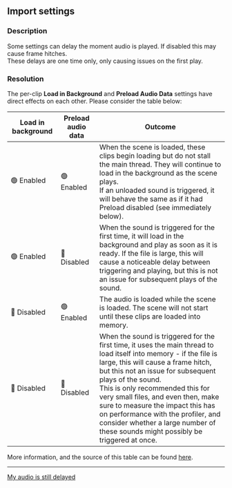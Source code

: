 ## Import settings
### Description
Some settings can delay the moment audio is played. If disabled this may cause frame hitches.  
These delays are one time only, only causing issues on the first play.

### Resolution
The per-clip **Load in Background** and **Preload Audio Data** settings have direct effects on each other. Please consider the table below:

| Load in background | Preload audio data | Outcome                                                                                                                                                                                                                                                                                                                                                                                                                                                       |
|--------------------|--------------------|---------------------------------------------------------------------------------------------------------------------------------------------------------------------------------------------------------------------------------------------------------------------------------------------------------------------------------------------------------------------------------------------------------------------------------------------------------------|
| 🟢 Enabled         | 🟢 Enabled         | When the scene is loaded, these clips begin loading but do not stall the main thread. They will continue to load in the background as the scene plays.<br/>If an unloaded sound is triggered, it will behave the same as if it had Preload disabled (see immediately below).                                                                                                                                                                                  |
| 🟢 Enabled         | 🔴 Disabled        | When the sound is triggered for the first time, it will load in the background and play as soon as it is ready. If the file is large, this will cause a noticeable delay between triggering and playing, but this is not an issue for subsequent plays of the sound.                                                                                                                                                                                          |
| 🔴 Disabled        | 🟢 Enabled         | The audio is loaded while the scene is loaded. The scene will not start until these clips are loaded into memory.                                                                                                                                                                                                                                                                                                                                             |
| 🔴 Disabled        | 🔴 Disabled        | When the sound is triggered for the first time, it uses the main thread to load itself into memory - if the file is large, this will cause a frame hitch, but this not an issue for subsequent plays of the sound.<br/>This is only recommended this for very small files, and even then, make sure to measure the impact this has on performance with the profiler, and consider whether a large number of these sounds might possibly be triggered at once. |

More information, and the source of this table can be found [here](https://www.gamedeveloper.com/audio/unity-audio-import-optimisation---getting-more-bam-for-your-ram#:~:text=Load%20in%20Background/Preload%20Audio%20Data).

---

[My audio is still delayed](Delayed%20Trigger.md)